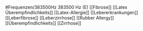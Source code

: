 #Frequenzen/383500Hz
383500 Hz (E)
[[Fibrose]]
[[Latex Überempfindlichkeits]]
[[Latex-Allergie]]
[[Lebererkrankungen]]
[[Leberfibrose]]
[[Leberzirrhose]]
[[Rubber Allergy]]
[[Überempfindlichkeits]]
[[Zirrhose]]